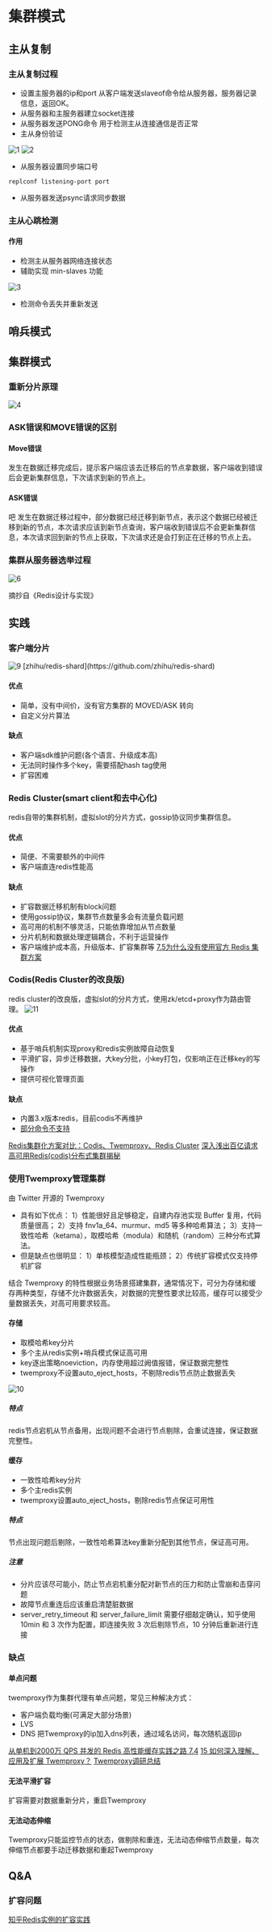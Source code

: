 # 集群模式

## 主从复制

### 主从复制过程

* 设置主服务器的ip和port
从客户端发送slaveof命令给从服务器，服务器记录信息，返回OK。
* 从服务器和主服务器建立socket连接
* 从服务器发送PONG命令
用于检测主从连接通信是否正常
* 主从身份验证
<img src="./image/1.png" alt="1" />
<img src="./image/2.png" alt="2" />  

* 从服务器设置同步端口号

```redis
replconf listening-port port
```

* 从服务器发送psync请求同步数据

### 主从心跳检测

#### 作用

* 检测主从服务器网络连接状态
* 辅助实现 min-slaves 功能
<img src="./image/3.png" alt="3" />

* 检测命令丢失并重新发送

## 哨兵模式

## 集群模式

### 重新分片原理

<img src="./image/4.png" alt="4" />

### ASK错误和MOVE错误的区别

#### Move错误

发生在数据迁移完成后，提示客户端应该去迁移后的节点拿数据，客户端收到错误后会更新集群信息，下次请求到新的节点上。

#### ASK错误

吧
发生在数据迁移过程中，部分数据已经迁移到新节点，表示这个数据已经被迁移到新的节点，本次请求应该到新节点查询，客户端收到错误后不会更新集群信息，本次请求回到新的节点上获取，下次请求还是会打到正在迁移的节点上去。

### 集群从服务器选举过程

<img src="./image/6.png" alt="6" />

摘抄自《Redis设计与实现》

## 实践

### 客户端分片

<img src="./image/9.png" alt="9" />
[zhihu/redis-shard](https://github.com/zhihu/redis-shard)

#### 优点

* 简单，没有中间价，没有官方集群的 MOVED/ASK 转向
* 自定义分片算法

#### 缺点

* 客户端sdk维护问题(各个语言、升级成本高)
* 无法同时操作多个key，需要搭配hash tag使用
* 扩容困难

### Redis Cluster(smart client和去中心化)

redis自带的集群机制，虚拟slot的分片方式，gossip协议同步集群信息。

#### 优点

* 简便、不需要额外的中间件
* 客户端直连redis性能高

#### 缺点

* 扩容数据迁移机制有block问题
* 使用gossip协议，集群节点数量多会有流量负载问题
* 高可用的机制不够灵活，只能依靠增加从节点数量
* 分片机制和数据处理逻辑耦合，不利于运营操作
* 客户端维护成本高，升级版本、扩容集群等
[7.5为什么没有使用官方 Redis 集群方案](https://juejin.cn/post/6844903681016463367)

### Codis(Redis Cluster的改良版)

redis cluster的改良版，虚拟slot的分片方式，使用zk/etcd+proxy作为路由管理。
<img src="./image/11.png" alt="11" />

#### 优点

* 基于哨兵机制实现proxy和redis实例故障自动恢复
* 平滑扩容，异步迁移数据，大key分批，小key打包，仅影响正在迁移key的写操作
* 提供可视化管理页面

#### 缺点

* 内置3.x版本redis，目前codis不再维护
* [部分命令不支持](https://github.com/CodisLabs/codis/blob/release3.2/doc/unsupported_cmds.md)

[Redis集群化方案对比：Codis、Twemproxy、Redis Cluster](http://kaito-kidd.com/2020/07/07/redis-cluster-codis-twemproxy/)
[深入浅出百亿请求高可用Redis(codis)分布式集群揭秘](https://www.51cto.com/article/595255.html)

### 使用Twemproxy管理集群

由 Twitter 开源的 Twemproxy

* 具有如下优点：
        1）性能很好且足够稳定，自建内存池实现 Buffer 复用，代码质量很高；
        2）支持 fnv1a_64、murmur、md5 等多种哈希算法；
        3）支持一致性哈希（ketama），取模哈希（modula）和随机（random）三种分布式算法。
* 但是缺点也很明显：
        1）单核模型造成性能瓶颈；
        2）传统扩容模式仅支持停机扩容

结合 Twemproxy 的特性根据业务场景搭建集群，通常情况下，可分为存储和缓存两种类型，存储不允许数据丢失，对数据的完整性要求比较高，缓存可以接受少量数据丢失，对高可用要求较高。

#### 存储

* 取模哈希key分片
* 多个主从redis实例+哨兵模式保证高可用
* key逐出策略noeviction，内存使用超过阙值报错，保证数据完整性
* twemproxy不设置auto_eject_hosts，不剔除redis节点防止数据丢失
<img src="./image/10.png" alt="10" />

##### 特点

redis节点宕机从节点备用，出现问题不会进行节点剔除，会重试连接，保证数据完整性。

#### 缓存

* 一致性哈希key分片
* 多个主redis实例
* twemproxy设置auto_eject_hosts，剔除redis节点保证可用性

##### 特点

节点出现问题后剔除，一致性哈希算法key重新分配到其他节点，保证高可用。

##### 注意

* 分片应该尽可能小，防止节点宕机重分配对新节点的压力和防止雪崩和击穿问题
* 故障节点重连后应该重启清楚脏数据
* server_retry_timeout 和 server_failure_limit 需要仔细敲定确认，知乎使用 10min 和 3 次作为配置，即连接失败 3 次后剔除节点，10 分钟后重新进行连接

### 缺点

#### 单点问题

twemproxy作为集群代理有单点问题，常见三种解决方式：

* 客户端负载均衡(可满足大部分场景)
* LVS
* DNS
把Twemproxy的ip加入dns列表，通过域名访问，每次随机返回ip

[从单机到2000万 QPS 并发的 Redis 高性能缓存实践之路 7.4](https://juejin.cn/post/6844903681016463367)
[15 如何深入理解、应用及扩展 Twemproxy？](https://learn.lianglianglee.com/%E4%B8%93%E6%A0%8F/300%E5%88%86%E9%92%9F%E5%90%83%E9%80%8F%E5%88%86%E5%B8%83%E5%BC%8F%E7%BC%93%E5%AD%98-%E5%AE%8C/15%20%E5%A6%82%E4%BD%95%E6%B7%B1%E5%85%A5%E7%90%86%E8%A7%A3%E3%80%81%E5%BA%94%E7%94%A8%E5%8F%8A%E6%89%A9%E5%B1%95%20Twemproxy%EF%BC%9F.md)
[Twemproxy调研总结](https://blog.csdn.net/houjixin/article/details/52101001)

#### 无法平滑扩容

扩容需要对数据重新分片，重启Twemproxy

#### 无法动态伸缩

Twemproxy只能监控节点的状态，做剔除和重连，无法动态伸缩节点数量，每次伸缩节点都要手动迁移数据和重起Twemproxy

## Q&A

### 扩容问题

[知乎Redis实例的扩容实践](https://juejin.cn/post/6844903681016463367)
